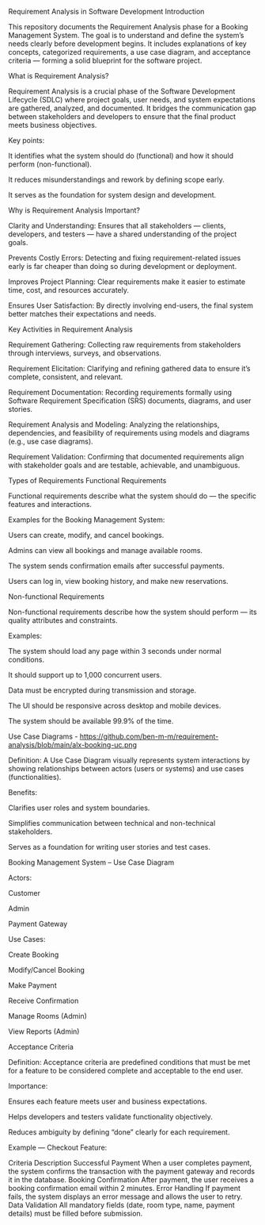 Requirement Analysis in Software Development
Introduction

This repository documents the Requirement Analysis phase for a Booking Management System.
The goal is to understand and define the system’s needs clearly before development begins.
It includes explanations of key concepts, categorized requirements, a use case diagram, and acceptance criteria — forming a solid blueprint for the software project.

What is Requirement Analysis?

Requirement Analysis is a crucial phase of the Software Development Lifecycle (SDLC) where project goals, user needs, and system expectations are gathered, analyzed, and documented.
It bridges the communication gap between stakeholders and developers to ensure that the final product meets business objectives.

Key points:

It identifies what the system should do (functional) and how it should perform (non-functional).

It reduces misunderstandings and rework by defining scope early.

It serves as the foundation for system design and development.

Why is Requirement Analysis Important?

Clarity and Understanding:
Ensures that all stakeholders — clients, developers, and testers — have a shared understanding of the project goals.

Prevents Costly Errors:
Detecting and fixing requirement-related issues early is far cheaper than doing so during development or deployment.

Improves Project Planning:
Clear requirements make it easier to estimate time, cost, and resources accurately.

Ensures User Satisfaction:
By directly involving end-users, the final system better matches their expectations and needs.

Key Activities in Requirement Analysis

Requirement Gathering:
Collecting raw requirements from stakeholders through interviews, surveys, and observations.

Requirement Elicitation:
Clarifying and refining gathered data to ensure it’s complete, consistent, and relevant.

Requirement Documentation:
Recording requirements formally using Software Requirement Specification (SRS) documents, diagrams, and user stories.

Requirement Analysis and Modeling:
Analyzing the relationships, dependencies, and feasibility of requirements using models and diagrams (e.g., use case diagrams).

Requirement Validation:
Confirming that documented requirements align with stakeholder goals and are testable, achievable, and unambiguous.

Types of Requirements
Functional Requirements

Functional requirements describe what the system should do — the specific features and interactions.

Examples for the Booking Management System:

Users can create, modify, and cancel bookings.

Admins can view all bookings and manage available rooms.

The system sends confirmation emails after successful payments.

Users can log in, view booking history, and make new reservations.

Non-functional Requirements

Non-functional requirements describe how the system should perform — its quality attributes and constraints.

Examples:

The system should load any page within 3 seconds under normal conditions.

It should support up to 1,000 concurrent users.

Data must be encrypted during transmission and storage.

The UI should be responsive across desktop and mobile devices.

The system should be available 99.9% of the time.

Use Case Diagrams - https://github.com/ben-m-m/requirement-analysis/blob/main/alx-booking-uc.png

Definition:
A Use Case Diagram visually represents system interactions by showing relationships between actors (users or systems) and use cases (functionalities).

Benefits:

Clarifies user roles and system boundaries.

Simplifies communication between technical and non-technical stakeholders.

Serves as a foundation for writing user stories and test cases.

Booking Management System – Use Case Diagram

Actors:

Customer

Admin

Payment Gateway

Use Cases:

Create Booking

Modify/Cancel Booking

Make Payment

Receive Confirmation

Manage Rooms (Admin)

View Reports (Admin)

Acceptance Criteria

Definition:
Acceptance criteria are predefined conditions that must be met for a feature to be considered complete and acceptable to the end user.

Importance:

Ensures each feature meets user and business expectations.

Helps developers and testers validate functionality objectively.

Reduces ambiguity by defining “done” clearly for each requirement.

Example — Checkout Feature:

Criteria	Description
Successful Payment	When a user completes payment, the system confirms the transaction with the payment gateway and records it in the database.
Booking Confirmation	After payment, the user receives a booking confirmation email within 2 minutes.
Error Handling	If payment fails, the system displays an error message and allows the user to retry.
Data Validation	All mandatory fields (date, room type, name, payment details) must be filled before submission.
